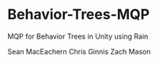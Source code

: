 # Behavior-Trees-MQP
MQP for Behavior Trees in Unity using Rain

Sean MacEachern
Chris Ginnis
Zach Mason
